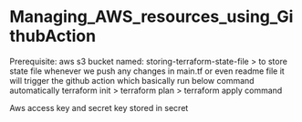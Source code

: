 # Managing_AWS_resources_using_GithubAction

Prerequisite: 
aws s3 bucket named: storing-terraform-state-file > to store state file
whenever we push any changes in main.tf or even readme file it will trigger the github action which basically run below command automatically 
terraform init > terraform plan > terraform apply command 

Aws access key and secret key stored in secret

